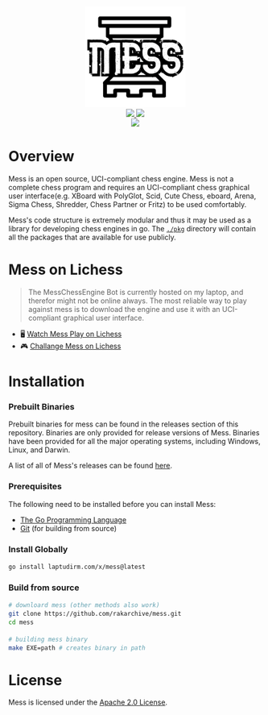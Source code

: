 <div align="center">
  <a href=".">
    <img src="./assets/logo.png" alt="mess logo" height="200"/>
  </a>
  
  <br>
  
  <a href="./LICENSE">
    <img src="https://img.shields.io/github/license/rakarchive/mess?style=for-the-badge">
  </a>
  <a href="https://github.com/raklaptudirm/mess/actions/workflows/ci.yml">
    <img src="https://img.shields.io/github/actions/workflow/status/rakarchive/mess/ci.yml?style=for-the-badge">
  </a>
  <br>
  <a href="https://github.com/raklaptudirm/mess/releases">
    <img src="https://img.shields.io/github/v/release/rakarchive/mess?style=for-the-badge">
  </a>
</div>

# Overview

Mess is an open source, UCI-compliant chess engine. Mess is not a complete chess program
and requires an UCI-compliant chess graphical user interface(e.g. XBoard with PolyGlot,
Scid, Cute Chess, eboard, Arena, Sigma Chess, Shredder, Chess Partner or Fritz) to be
used comfortably.

Mess's code structure is extremely modular and thus it may be used as a library for
developing chess engines in go. The [`./pkg`](./pkg) directory will contain all the
packages that are available for use publicly.

# Mess on Lichess

> The MessChessEngine Bot is currently hosted on my laptop, and therefor might not
be online always. The most reliable way to play against mess is to download the engine
and use it with an UCI-compliant graphical user interface.

- 🖥️ [Watch Mess Play on Lichess](https://lichess.org/@/MessChessEngine/tv)
- 🎮 [Challange Mess on Lichess](https://lichess.org/@/MessChessEngine)

# Installation

### Prebuilt Binaries

Prebuilt binaries for mess can be found in the releases section of this repository.
Binaries are only provided for release versions of Mess. Binaries have been provided for
all the major operating systems, including Windows, Linux, and Darwin.

A list of all of Mess's releases can be found [here](https://github.com/raklaptudirm/mess/releases).

### Prerequisites

The following need to be installed before you can install Mess:
- [The Go Programming Language](https://go.dev/dl/)
- [Git](https://git-scm.com/downloads) (for building from source)

### Install Globally

```bash
go install laptudirm.com/x/mess@latest
```

### Build from source
```bash
# downloard mess (other methods also work)
git clone https://github.com/rakarchive/mess.git
cd mess

# building mess binary
make EXE=path # creates binary in path
```

# License

Mess is licensed under the [Apache 2.0 License](./LICENSE).
